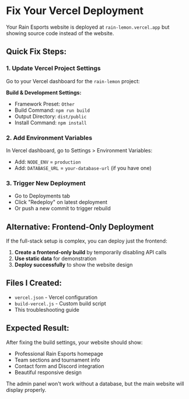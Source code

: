 # Fix Your Vercel Deployment

Your Rain Esports website is deployed at `rain-lemon.vercel.app` but showing source code instead of the website.

## Quick Fix Steps:

### 1. Update Vercel Project Settings
Go to your Vercel dashboard for the `rain-lemon` project:

**Build & Development Settings:**
- Framework Preset: `Other`
- Build Command: `npm run build`
- Output Directory: `dist/public`
- Install Command: `npm install`

### 2. Add Environment Variables
In Vercel dashboard, go to Settings > Environment Variables:
- Add: `NODE_ENV` = `production`
- Add: `DATABASE_URL` = `your-database-url` (if you have one)

### 3. Trigger New Deployment
- Go to Deployments tab
- Click "Redeploy" on latest deployment
- Or push a new commit to trigger rebuild

## Alternative: Frontend-Only Deployment

If the full-stack setup is complex, you can deploy just the frontend:

1. **Create a frontend-only build** by temporarily disabling API calls
2. **Use static data** for demonstration
3. **Deploy successfully** to show the website design

## Files I Created:
- `vercel.json` - Vercel configuration
- `build-vercel.js` - Custom build script
- This troubleshooting guide

## Expected Result:
After fixing the build settings, your website should show:
- Professional Rain Esports homepage
- Team sections and tournament info
- Contact form and Discord integration
- Beautiful responsive design

The admin panel won't work without a database, but the main website will display properly.